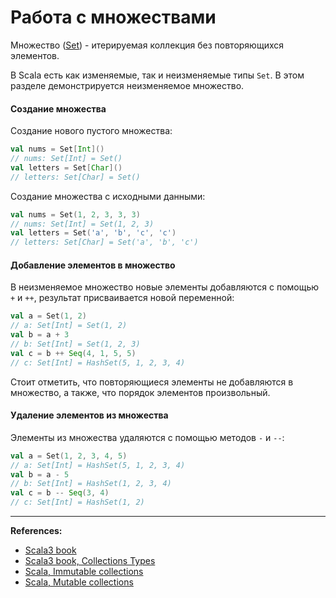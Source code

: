 # Работа с множествами

Множество ([Set](https://scala-lang.org/api/3.x/scala/collection/immutable/Set.html)) -
итерируемая коллекция без повторяющихся элементов.

В Scala есть как изменяемые, так и неизменяемые типы `Set`.
В этом разделе демонстрируется неизменяемое множество.

#### Создание множества

Создание нового пустого множества:

```scala
val nums = Set[Int]()
// nums: Set[Int] = Set()
val letters = Set[Char]()
// letters: Set[Char] = Set()
```

Создание множества с исходными данными:

```scala
val nums = Set(1, 2, 3, 3, 3)
// nums: Set[Int] = Set(1, 2, 3)
val letters = Set('a', 'b', 'c', 'c')
// letters: Set[Char] = Set('a', 'b', 'c')
```

#### Добавление элементов в множество

В неизменяемое множество новые элементы добавляются с помощью `+` и `++`,
результат присваивается новой переменной:

```scala
val a = Set(1, 2)
// a: Set[Int] = Set(1, 2)
val b = a + 3
// b: Set[Int] = Set(1, 2, 3)
val c = b ++ Seq(4, 1, 5, 5)
// c: Set[Int] = HashSet(5, 1, 2, 3, 4)
```

Стоит отметить, что повторяющиеся элементы не добавляются в множество, а также, что порядок элементов произвольный.

#### Удаление элементов из множества

Элементы из множества удаляются с помощью методов `-` и `--`:

```scala
val a = Set(1, 2, 3, 4, 5)
// a: Set[Int] = HashSet(5, 1, 2, 3, 4)
val b = a - 5
// b: Set[Int] = HashSet(1, 2, 3, 4)
val c = b -- Seq(3, 4)
// c: Set[Int] = HashSet(1, 2)
```


---

**References:**
- [Scala3 book](https://docs.scala-lang.org/scala3/book/taste-collections.html)
- [Scala3 book, Collections Types](https://docs.scala-lang.org/scala3/book/collections-classes.html)
- [Scala, Immutable collections](https://docs.scala-lang.org/ru/overviews/collections-2.13/concrete-immutable-collection-classes.html)
- [Scala, Mutable collections](https://docs.scala-lang.org/ru/overviews/collections-2.13/concrete-mutable-collection-classes.html)
